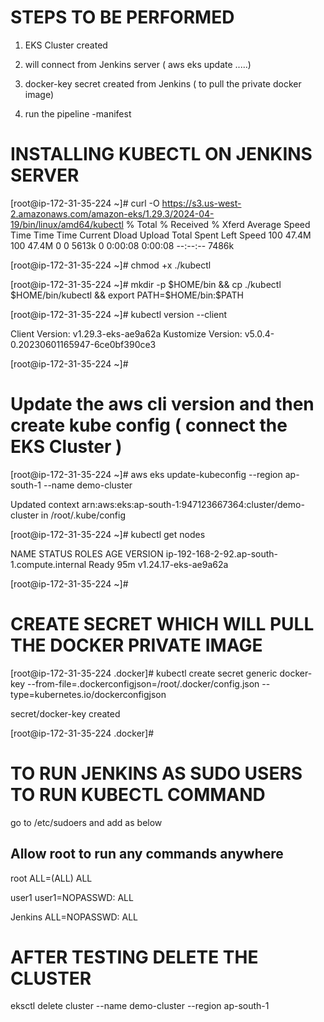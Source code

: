 # STEPS TO BE PERFORMED

1. EKS Cluster created

2. will connect from Jenkins server ( aws eks update .....)

3. docker-key secret created from Jenkins ( to pull the private docker image)

4. run the pipeline -manifest






# INSTALLING KUBECTL ON JENKINS SERVER

[root@ip-172-31-35-224 ~]# curl -O https://s3.us-west-2.amazonaws.com/amazon-eks/1.29.3/2024-04-19/bin/linux/amd64/kubectl
  % Total    % Received % Xferd  Average Speed   Time    Time     Time  Current
                                 Dload  Upload   Total   Spent    Left  Speed
100 47.4M  100 47.4M    0     0  5613k      0  0:00:08  0:00:08 --:--:-- 7486k


[root@ip-172-31-35-224 ~]# chmod +x ./kubectl


[root@ip-172-31-35-224 ~]# mkdir -p $HOME/bin && cp ./kubectl $HOME/bin/kubectl && export PATH=$HOME/bin:$PATH


[root@ip-172-31-35-224 ~]# kubectl version --client

Client Version: v1.29.3-eks-ae9a62a
Kustomize Version: v5.0.4-0.20230601165947-6ce0bf390ce3

[root@ip-172-31-35-224 ~]#

# Update the aws cli version and then create kube config ( connect the EKS Cluster )

[root@ip-172-31-35-224 ~]# aws eks update-kubeconfig --region ap-south-1 --name demo-cluster

Updated context arn:aws:eks:ap-south-1:947123667364:cluster/demo-cluster in /root/.kube/config

[root@ip-172-31-35-224 ~]# kubectl get nodes

NAME                                          STATUS   ROLES    AGE   VERSION
ip-192-168-2-92.ap-south-1.compute.internal   Ready    <none>   95m   v1.24.17-eks-ae9a62a

[root@ip-172-31-35-224 ~]#

# CREATE SECRET WHICH WILL PULL THE DOCKER PRIVATE IMAGE

[root@ip-172-31-35-224 .docker]# kubectl create secret generic docker-key --from-file=.dockerconfigjson=/root/.docker/config.json --type=kubernetes.io/dockerconfigjson

secret/docker-key created

[root@ip-172-31-35-224 .docker]#

# TO RUN JENKINS AS SUDO USERS TO RUN KUBECTL COMMAND

go to /etc/sudoers and add as below 

## Allow root to run any commands anywhere
root    ALL=(ALL)       ALL

user1   user1=NOPASSWD: ALL

Jenkins ALL=NOPASSWD: ALL


# AFTER TESTING DELETE THE CLUSTER

eksctl delete cluster --name demo-cluster --region ap-south-1